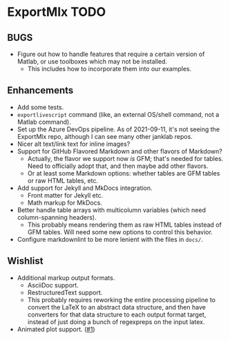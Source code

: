 # ExportMlx TODO

## BUGS

* Figure out how to handle features that require a certain version of Matlab, or use toolboxes which may not be installed.
  * This includes how to incorporate them into our examples.

## Enhancements

* Add some tests.
* `exportlivescript` command (like, an external OS/shell command, not a Matlab command).
* Set up the Azure DevOps pipeline. As of 2021-09-11, it's not seeing the ExportMlx repo, although I can see many other janklab repos.
* Nicer alt text/link text for inline images?
* Support for GitHub Flavored Markdown and other flavors of Markdown?
  * Actually, the flavor we support now _is_ GFM; that's needed for tables. Need to officially adopt that, and then maybe add other flavors.
  * Or at least some Markdown options: whether tables are GFM tables or raw HTML tables, etc.
* Add support for Jekyll and MkDocs integration.
  * Front matter for Jekyll etc.
  * Math markup for MkDocs.
* Better handle table arrays with multicolumn variables (which need column-spanning headers).
  * This probably means rendering them as raw HTML tables instead of GFM tables. Will need some new options to control this behavior.
* Configure markdownlint to be more lenient with the files in `docs/`.

## Wishlist

* Additional markup output formats.
  * AsciiDoc support.
  * RestructuredText support.
  * This probably requires reworking the entire processing pipeline to convert the LaTeX to an abstract data structure, and then have converters for that data structure to each output format target, instead of just doing a bunch of regexpreps on the input latex.
* Animated plot support. ([#1](https://github.com/janklab/ExportMlx/issues/1))